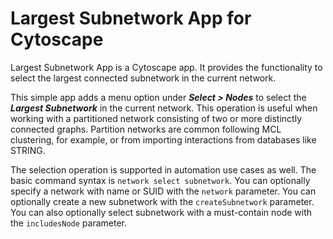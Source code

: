 # Largest Subnetwork App for Cytoscape

Largest Subnetwork App is a Cytoscape app. It provides the functionality to select the largest connected subnetwork in the current network.

This simple app adds a menu option under ***Select > Nodes*** to select the ***Largest Subnetwork*** in the current network. This operation is useful when working with a partitioned network consisting of two or more distinctly connected graphs. Partition networks are common following MCL clustering, for example, or from importing interactions from databases like STRING.

The selection operation is supported in automation use cases as well. The basic command syntax is `network select subnetwork`. You can optionally specify a network with name or SUID with the `network` parameter. You can optionally create a new subnetwork with the `createSubnetwork` parameter. You can also optionally select subnetwork with a must-contain node with the `includesNode` parameter.
